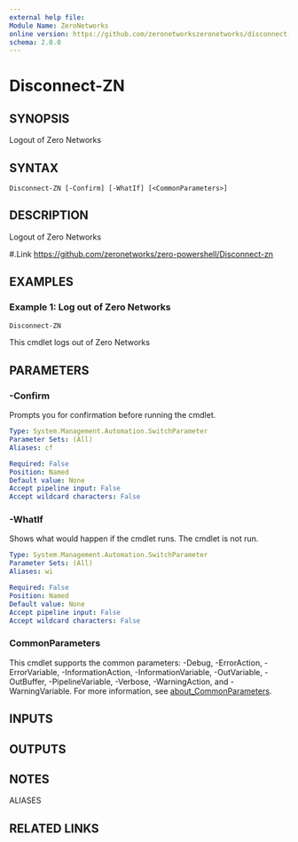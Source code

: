```yaml
---
external help file:
Module Name: ZeroNetworks
online version: https://github.com/zeronetworkszeronetworks/disconnect-zn
schema: 2.0.0
---
```


# Disconnect-ZN

## SYNOPSIS
Logout of Zero Networks

## SYNTAX

```
Disconnect-ZN [-Confirm] [-WhatIf] [<CommonParameters>]
```

## DESCRIPTION
Logout of Zero Networks

#.Link
https://github.com/zeronetworks/zero-powershell/Disconnect-zn

## EXAMPLES

### Example 1: Log out of Zero Networks
```powershell
Disconnect-ZN 

```

This cmdlet logs out of Zero Networks

## PARAMETERS

### -Confirm
Prompts you for confirmation before running the cmdlet.

```yaml
Type: System.Management.Automation.SwitchParameter
Parameter Sets: (All)
Aliases: cf

Required: False
Position: Named
Default value: None
Accept pipeline input: False
Accept wildcard characters: False
```

### -WhatIf
Shows what would happen if the cmdlet runs.
The cmdlet is not run.

```yaml
Type: System.Management.Automation.SwitchParameter
Parameter Sets: (All)
Aliases: wi

Required: False
Position: Named
Default value: None
Accept pipeline input: False
Accept wildcard characters: False
```

### CommonParameters
This cmdlet supports the common parameters: -Debug, -ErrorAction, -ErrorVariable, -InformationAction, -InformationVariable, -OutVariable, -OutBuffer, -PipelineVariable, -Verbose, -WarningAction, and -WarningVariable. For more information, see [about_CommonParameters](http://go.microsoft.com/fwlink/?LinkID=113216).

## INPUTS

## OUTPUTS

## NOTES

ALIASES

## RELATED LINKS

